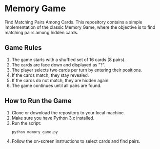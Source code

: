 # Memory Game
Find Matching Pairs Among Cards.
This repository contains a simple implementation of the classic Memory Game, where the objective is to find matching pairs among hidden cards.

## Game Rules

1. The game starts with a shuffled set of 16 cards (8 pairs).
2. The cards are face down and displayed as "?".
3. The player selects two cards per turn by entering their positions.
4. If the cards match, they stay revealed.
5. If the cards do not match, they are hidden again.
6. The game continues until all pairs are found.

## How to Run the Game

1. Clone or download the repository to your local machine.
2. Make sure you have Python 3.x installed.
3. Run the script:
    ```bash
    python memory_game.py
    ```
4. Follow the on-screen instructions to select cards and find pairs.
